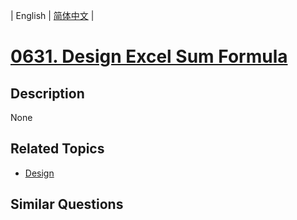
| English | [简体中文](README.md) |
# [0631. Design Excel Sum Formula](https://leetcode-cn.com/problems/design-excel-sum-formula/)
## Description
None
## Related Topics
- [Design](https://leetcode-cn.com/tag/design)
## Similar Questions

